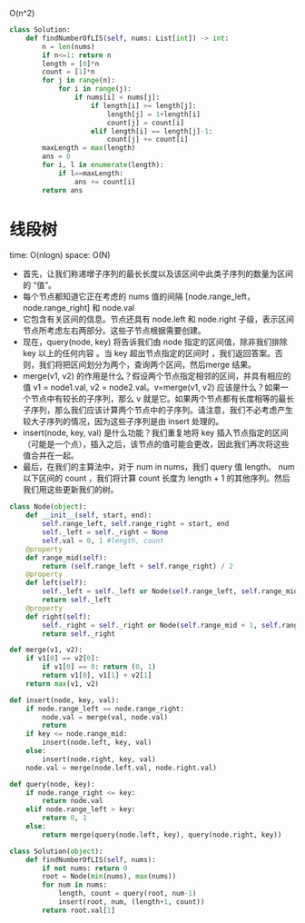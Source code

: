O(n^2)
```python
class Solution:
    def findNumberOfLIS(self, nums: List[int]) -> int:
        n = len(nums)
        if n<=1: return n
        length = [0]*n
        count = [1]*n
        for j in range(n):
            for i in range(j):
                if nums[i] < nums[j]:
                    if length[i] >= length[j]:
                        length[j] = 1+length[i]
                        count[j] = count[i]
                    elif length[i] == length[j]-1:
                        count[j] += count[i]
        maxLength = max(length)
        ans = 0
        for i, l in enumerate(length):
            if l==maxLength:
                ans += count[i]
        return ans
```

# 线段树
time: O(nlogn)
space: O(N)

- 首先，让我们称递增子序列的最长长度以及该区间中此类子序列的数量为区间的 “值”。
- 每个节点都知道它正在考虑的 nums 值的间隔 [node.range_left，node.range_right] 和 node.val
- 它包含有关区间的信息。节点还具有 node.left 和 node.right 子级，表示区间节点所考虑左右两部分。这些子节点根据需要创建。
- 现在，query(node, key) 将告诉我们由 node 指定的区间值，除非我们排除 key 以上的任何内容 。当 key 超出节点指定的区间时 ，我们返回答案。否则，我们将把区间划分为两个，查询两个区间，然后merge 结果。
- merge(v1, v2) 的作用是什么？假设两个节点指定相邻的区间，并具有相应的值 v1 = node1.val, v2 = node2.val。v=merge(v1, v2) 应该是什么？如果一个节点中有较长的子序列，那么 v 就是它。如果两个节点都有长度相等的最长子序列，那么我们应该计算两个节点中的子序列。请注意，我们不必考虑产生较大子序列的情况，因为这些子序列是由 insert 处理的。
- insert(node, key, val) 是什么功能？我们重复地将 key 插入节点指定的区间（可能是一个点），插入之后，该节点的值可能会更改，因此我们再次将这些值合并在一起。
- 最后，在我们的主算法中，对于 num in nums，我们 query 值 length、 num 以下区间的 count ，我们将计算 count 长度为 length + 1 的其他序列。然后我们用这些更新我们的树。

```python
class Node(object):
    def __init__(self, start, end):
        self.range_left, self.range_right = start, end
        self._left = self._right = None
        self.val = 0, 1 #length, count
    @property
    def range_mid(self):
        return (self.range_left + self.range_right) / 2
    @property
    def left(self):
        self._left = self._left or Node(self.range_left, self.range_mid)
        return self._left
    @property
    def right(self):
        self._right = self._right or Node(self.range_mid + 1, self.range_right)
        return self._right

def merge(v1, v2):
    if v1[0] == v2[0]:
        if v1[0] == 0: return (0, 1)
        return v1[0], v1[1] + v2[1]
    return max(v1, v2)

def insert(node, key, val):
    if node.range_left == node.range_right:
        node.val = merge(val, node.val)
        return
    if key <= node.range_mid:
        insert(node.left, key, val)
    else:
        insert(node.right, key, val)
    node.val = merge(node.left.val, node.right.val)

def query(node, key):
    if node.range_right <= key:
        return node.val
    elif node.range_left > key:
        return 0, 1
    else:
        return merge(query(node.left, key), query(node.right, key))

class Solution(object):
    def findNumberOfLIS(self, nums):
        if not nums: return 0
        root = Node(min(nums), max(nums))
        for num in nums:
            length, count = query(root, num-1)
            insert(root, num, (length+1, count))
        return root.val[1]
```